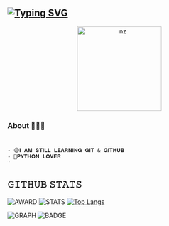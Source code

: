 ## [![Typing SVG](https://readme-typing-svg.herokuapp.com?font=Rockstar-ExtraBold&color=F33A6A&lines=W+E+L+C+O+M+E+T+O+M+Y+P+R+O+F+I+L+E)](https://git.io/typing-svg)

<p align="center">
<img src="https://telegra.ph/file/6deee5ff266a6a964d122.jpg" alt="nz" width="190"/>
</p>

### About 🙋🏻‍♂️
```python

```
###

###
```
- 😄𝐈 𝐀𝐌 𝐒𝐓𝐈𝐋𝐋 𝐋𝐄𝐀𝐑𝐍𝐈𝐍𝐆 𝐆𝐈𝐓 & 𝐆𝐈𝐓𝐇𝐔𝐁
- 🥰𝐏𝐘𝐓𝐇𝐎𝐍 𝐋𝐎𝐕𝐄𝐑
'
```
## 𝙶𝙸𝚃𝙷𝚄𝙱 𝚂𝚃𝙰𝚃𝚂

![AWARD](https://github-profile-trophy.vercel.app/?username=REBEL75)
![STATS](https://github-readme-stats.vercel.app/api?username=REBEL75)
[![Top Langs](https://github-readme-stats.vercel.app/api/top-langs/?username=REBEL75&layout=compact&theme=radical)](https://github.com/REBEL75)

![GRAPH](https://github-profile-summary-cards.vercel.app/api/cards/profile-details?username=REBEL75&theme=vue)
![BADGE]( https://github-readme-streak-stats.herokuapp.com/?user=REBEL75)
